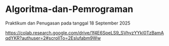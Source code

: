 # Algoritma-dan-Pemrograman
Praktikum dan Penugasan pada tanggal 18 September 2025

https://colab.research.google.com/drive/1f4E6SpeLS9_SVhyzYYkI0TzBamAqdYKR?authuser=2#scrollTo=2Eslufabm9Ww
